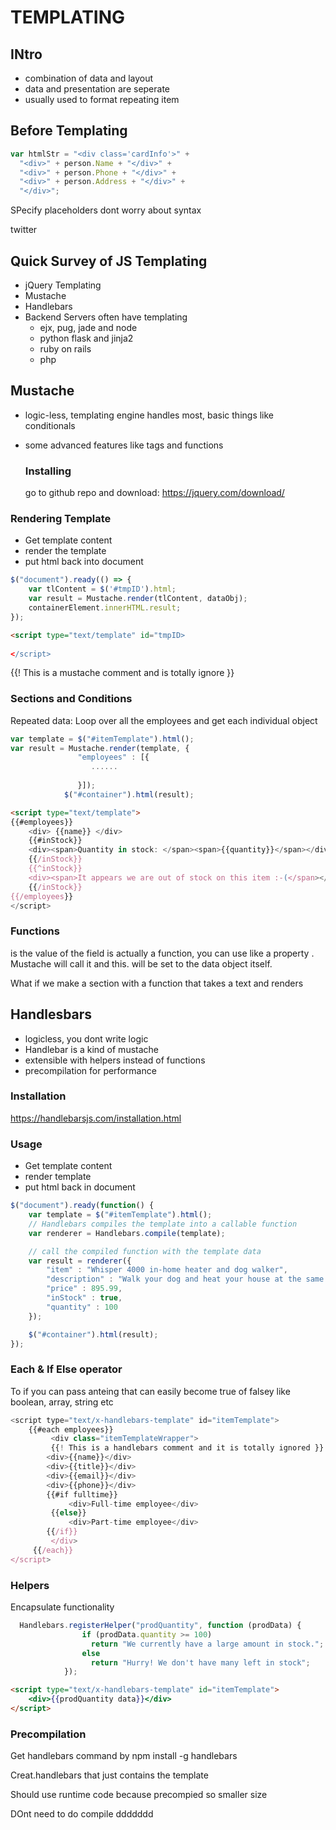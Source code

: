 # TEMPLATING

## INtro

- combination of data and layout
- data and presentation are seperate
- usually used to format repeating item

## Before Templating
```js
var htmlStr = "<div class='cardInfo'>" +
  "<div>" + person.Name + "</div>" +
  "<div>" + person.Phone + "</div>" +
  "<div>" + person.Address + "</div>" +
  "</div>";
```

SPecify placeholders dont worry about syntax

twitter

## Quick Survey of JS Templating
- jQuery Templating
- Mustache
- Handlebars
- Backend Servers often have templating
  - ejx, pug, jade and node
  - python flask and jinja2
  - ruby on rails
  - php

## Mustache
- logic-less, templating engine handles most, basic things like conditionals

- some advanced features like tags and functions

  ### Installing

  go to github repo and download: https://jquery.com/download/

  

  

### Rendering Template

- Get template content 
- render the template 
- put html back into document  

```js
$("document").ready(() => {
    var tlContent = $('#tmpID').html;
    var result = Mustache.render(tlContent, dataObj);
    containerElement.innerHTML.result;
});
```

```html
<script type="text/template" id="tmpID>
                                 
</script>
```

{{! This is a mustache comment and is totally ignore }}

### Sections and Conditions

Repeated data: Loop over all the employees and get each individual object

```js
var template = $("#itemTemplate").html();
var result = Mustache.render(template, {
               "employees" : [{
                  ......
                   
               }]);
            $("#container").html(result);

```



```html
<script type="text/template">
{{#employees}}
	<div> {{name}} </div>
    {{#inStock}}        
    <div><span>Quantity in stock: </span><span>{{quantity}}</span></div>
    {{/inStock}}
    {{^inStock}}
    <div><span>It appears we are out of stock on this item :-(</span></div>
    {{/inStock}}
{{/employees}}
</script>
```

### Functions

is the value of the field is actually a function, you can use like a property . Mustache will call it and this. will be set to the data object itself. 

What if we make a section with a function that takes a text and renders



## Handlesbars

- logicless, you dont write logic
- Handlebar is a kind of mustache
- extensible with helpers instead of functions
- precompilation for performance

### Installation

https://handlebarsjs.com/installation.html

### Usage

- Get template content
- render template
- put html back in document

```js
$("document").ready(function() {
    var template = $("#itemTemplate").html();
    // Handlebars compiles the template into a callable function
    var renderer = Handlebars.compile(template);

    // call the compiled function with the template data
    var result = renderer({
        "item" : "Whisper 4000 in-home heater and dog walker",
        "description" : "Walk your dog and heat your house at the same time? Now you can, with the Whisper 4000 Home Heating system / Dog Treadmill!",
        "price" : 895.99,
        "inStock" : true,
        "quantity" : 100
    });

    $("#container").html(result);
});

```

### Each & If Else operator

To if you can pass anteing that can easily become true of falsey like boolean, array, string etc

```js
<script type="text/x-handlebars-template" id="itemTemplate">
    {{#each employees}}
         <div class="itemTemplateWrapper">
         {{! This is a handlebars comment and it is totally ignored }}
        <div>{{name}}</div>
        <div>{{title}}</div>
        <div>{{email}}</div>
        <div>{{phone}}</div>
        {{#if fulltime}}
        	 <div>Full-time employee</div>
         {{else}}
       		 <div>Part-time employee</div>
        {{/if}}
         </div>
     {{/each}}
</script>
```



### Helpers

Encapsulate functionality

```js
  Handlebars.registerHelper("prodQuantity", function (prodData) {
                if (prodData.quantity >= 100)
                  return "We currently have a large amount in stock.";
                else
                  return "Hurry! We don't have many left in stock";    
            });
```

```html
<script type="text/x-handlebars-template" id="itemTemplate">
	<div>{{prodQuantity data}}</div>
</script>
```

### Precompilation

Get handlebars command by npm install -g handlebars

Creat.handlebars that just contains the template

Should use runtime code because precompied so smaller size

DOnt need to do compile ddddddd